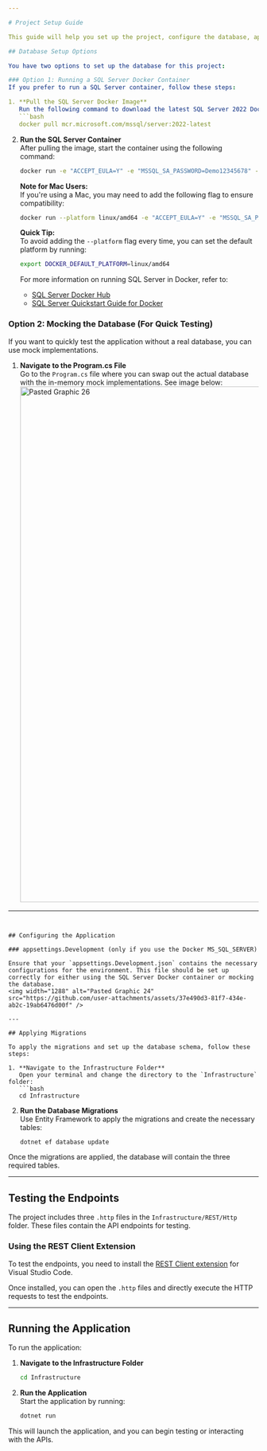 ```yaml
---

# Project Setup Guide

This guide will help you set up the project, configure the database, apply migrations, and run the application.

## Database Setup Options

You have two options to set up the database for this project:

### Option 1: Running a SQL Server Docker Container
If you prefer to run a SQL Server container, follow these steps:

1. **Pull the SQL Server Docker Image**  
   Run the following command to download the latest SQL Server 2022 Docker image:
   ```bash
   docker pull mcr.microsoft.com/mssql/server:2022-latest
   ```

2. **Run the SQL Server Container**  
   After pulling the image, start the container using the following command:
   ```bash
   docker run -e "ACCEPT_EULA=Y" -e "MSSQL_SA_PASSWORD=Demo12345678" -p 1450:1433 --name Insurance -d mcr.microsoft.com/mssql/server:2022-latest
   ```
   
   **Note for Mac Users:**  
   If you're using a Mac, you may need to add the following flag to ensure compatibility:
   ```bash
   docker run --platform linux/amd64 -e "ACCEPT_EULA=Y" -e "MSSQL_SA_PASSWORD=Demo12345678" -p 1450:1433 --name Insurance -d mcr.microsoft.com/mssql/server:2022-latest
   ```
   
   **Quick Tip:**  
   To avoid adding the `--platform` flag every time, you can set the default platform by running:
   ```bash
   export DOCKER_DEFAULT_PLATFORM=linux/amd64
   ```
   
   For more information on running SQL Server in Docker, refer to:
   - [SQL Server Docker Hub](https://hub.docker.com/r/microsoft/mssql-server)
   - [SQL Server Quickstart Guide for Docker](https://learn.microsoft.com/en-us/sql/linux/quickstart-install-connect-docker?view=sql-server-ver16&tabs=cli&pivots=cs1-bash)

### Option 2: Mocking the Database (For Quick Testing)
If you want to quickly test the application without a real database, you can use mock implementations.

1. **Navigate to the Program.cs File**  
   Go to the `Program.cs` file where you can swap out the actual database with the in-memory mock implementations. See image below:
   <img width="1036" alt="Pasted Graphic 26" src="https://github.com/user-attachments/assets/8df4dd88-cb1a-46f7-a287-945acbba89e5" />
   
---
```


## Configuring the Application

### appsettings.Development (only if you use the Docker MS_SQL_SERVER)

Ensure that your `appsettings.Development.json` contains the necessary configurations for the environment. This file should be set up correctly for either using the SQL Server Docker container or mocking the database.
<img width="1288" alt="Pasted Graphic 24" src="https://github.com/user-attachments/assets/37e490d3-81f7-434e-ab2c-19ab6476d00f" />

---

## Applying Migrations

To apply the migrations and set up the database schema, follow these steps:

1. **Navigate to the Infrastructure Folder**  
   Open your terminal and change the directory to the `Infrastructure` folder:
   ```bash
   cd Infrastructure
   ```

2. **Run the Database Migrations**  
   Use Entity Framework to apply the migrations and create the necessary tables:
   ```bash
   dotnet ef database update
   ```

Once the migrations are applied, the database will contain the three required tables.

---

## Testing the Endpoints

The project includes three `.http` files in the `Infrastructure/REST/Http` folder. These files contain the API endpoints for testing.

### Using the REST Client Extension
To test the endpoints, you need to install the [REST Client extension](https://marketplace.visualstudio.com/items?itemName=humao.rest-client) for Visual Studio Code.

Once installed, you can open the `.http` files and directly execute the HTTP requests to test the endpoints.

---

## Running the Application

To run the application:

1. **Navigate to the Infrastructure Folder**  
   ```bash
   cd Infrastructure
   ```

2. **Run the Application**  
   Start the application by running:
   ```bash
   dotnet run
   ```

This will launch the application, and you can begin testing or interacting with the APIs.
